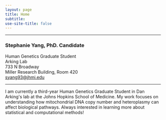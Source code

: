 ```yaml
---
layout: page
title: Home
subtitle: 
use-site-title: false
---
```

------------------------------
### Stephanie Yang, PhD. Candidate   
Human Genetics Graduate Student   
Arking Lab  
733 N Broadway   
Miller Research Building, Room 420  
syang93@jhmi.edu  
***    
I am currently a third-year Human Genetics Graduate Student in Dan Arking's lab at the Johns Hopkins School of Medicine.  My work focuses on understanding how mitochondrial DNA copy number and heteroplasmy can affect biological pathways.  Always interested in learning more about statistical and computational methods!
